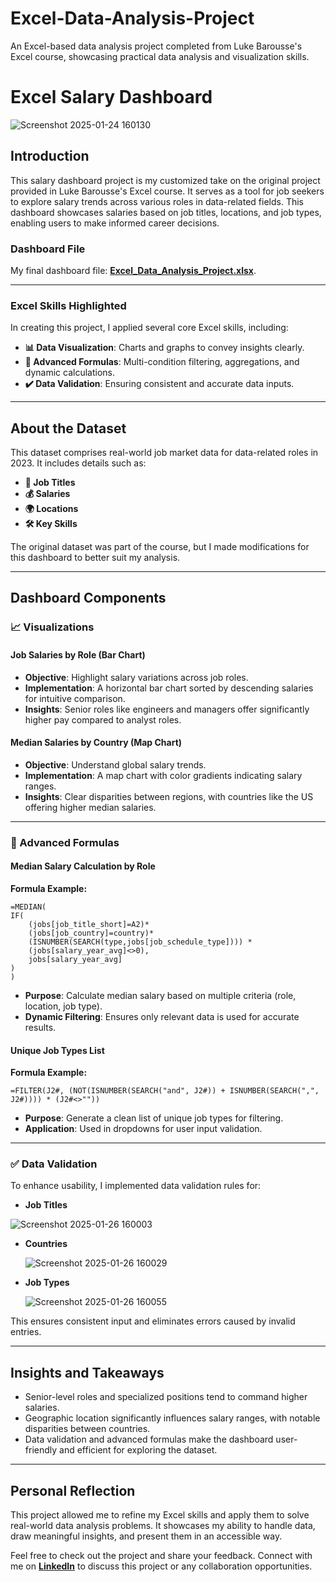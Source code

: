 # Excel-Data-Analysis-Project
An Excel-based data analysis project completed from Luke Barousse's Excel course, showcasing practical data analysis and visualization skills.
# Excel Salary Dashboard

![Screenshot 2025-01-24 160130](https://github.com/user-attachments/assets/ae77c787-8d04-42bb-8842-9b7b4a2e216b)

## Introduction

This salary dashboard project is my customized take on the original project provided in Luke Barousse's Excel course. It serves as a tool for job seekers to explore salary trends across various roles in data-related fields. This dashboard showcases salaries based on job titles, locations, and job types, enabling users to make informed career decisions.

### Dashboard File

My final dashboard file: [**Excel\_Data\_Analysis\_Project.xlsx**](Excel_Data_Analysis_Project.xls).

---

### Excel Skills Highlighted

In creating this project, I applied several core Excel skills, including:

- **📊 Data Visualization**: Charts and graphs to convey insights clearly.
- **🧮 Advanced Formulas**: Multi-condition filtering, aggregations, and dynamic calculations.
- **✔️ Data Validation**: Ensuring consistent and accurate data inputs.

---

## About the Dataset

This dataset comprises real-world job market data for data-related roles in 2023. It includes details such as:

- **💼 Job Titles**
- **💰 Salaries**
- **🌍 Locations**
- **🛠️ Key Skills**

The original dataset was part of the course, but I made modifications for this dashboard to better suit my analysis.

---

## Dashboard Components

### 📈 Visualizations

#### Job Salaries by Role (Bar Chart)

- **Objective**: Highlight salary variations across job roles.
- **Implementation**: A horizontal bar chart sorted by descending salaries for intuitive comparison.
- **Insights**: Senior roles like engineers and managers offer significantly higher pay compared to analyst roles.

#### Median Salaries by Country (Map Chart)

- **Objective**: Understand global salary trends.
- **Implementation**: A map chart with color gradients indicating salary ranges.
- **Insights**: Clear disparities between regions, with countries like the US offering higher median salaries.

---

### 🧮 Advanced Formulas

#### Median Salary Calculation by Role

**Formula Example:**

```
=MEDIAN(
IF(
    (jobs[job_title_short]=A2)*
    (jobs[job_country]=country)*
    (ISNUMBER(SEARCH(type,jobs[job_schedule_type]))) *
    (jobs[salary_year_avg]<>0),
    jobs[salary_year_avg]
)
)
```

- **Purpose**: Calculate median salary based on multiple criteria (role, location, job type).
- **Dynamic Filtering**: Ensures only relevant data is used for accurate results.

#### Unique Job Types List

**Formula Example:**

```
=FILTER(J2#, (NOT(ISNUMBER(SEARCH("and", J2#)) + ISNUMBER(SEARCH(",", J2#)))) * (J2#<>""))
```

- **Purpose**: Generate a clean list of unique job types for filtering.
- **Application**: Used in dropdowns for user input validation.

---

### ✅ Data Validation

To enhance usability, I implemented data validation rules for:

- **Job Titles**
  
![Screenshot 2025-01-26 160003](https://github.com/user-attachments/assets/f59883db-a69d-480c-aa26-08d101d44d1a)

- **Countries**

  ![Screenshot 2025-01-26 160029](https://github.com/user-attachments/assets/eac86a0b-c76e-44d5-9050-18aa7926a53d)

- **Job Types**

  ![Screenshot 2025-01-26 160055](https://github.com/user-attachments/assets/ee84a71f-9691-41d9-8382-d786d2cc3962)


This ensures consistent input and eliminates errors caused by invalid entries.

---

## Insights and Takeaways

- Senior-level roles and specialized positions tend to command higher salaries.
- Geographic location significantly influences salary ranges, with notable disparities between countries.
- Data validation and advanced formulas make the dashboard user-friendly and efficient for exploring the dataset.

---

## Personal Reflection

This project allowed me to refine my Excel skills and apply them to solve real-world data analysis problems. It showcases my ability to handle data, draw meaningful insights, and present them in an accessible way.

Feel free to check out the project and share your feedback. Connect with me on [**LinkedIn**](https://www.linkedin.com/in/maruffuzzman-tanvir) to discuss this project or any collaboration opportunities.

